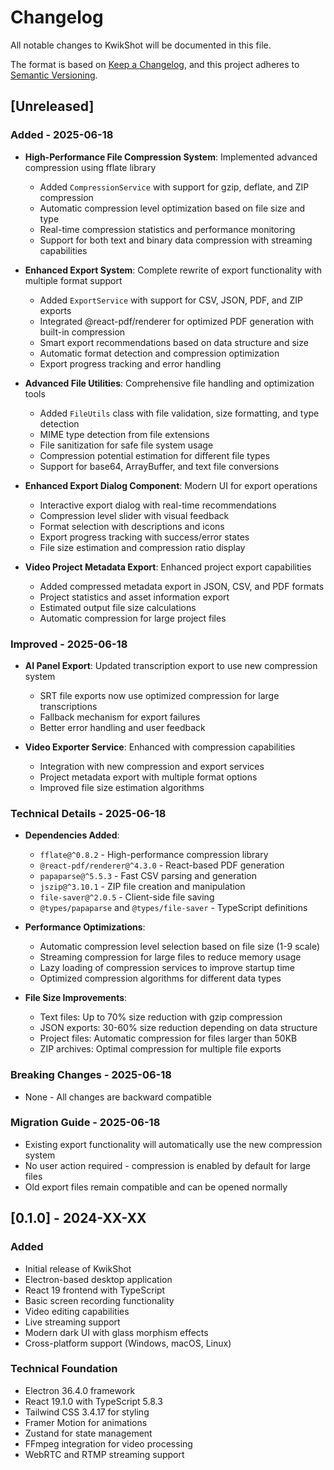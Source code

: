 # Changelog

All notable changes to KwikShot will be documented in this file.

The format is based on [Keep a Changelog](https://keepachangelog.com/en/1.0.0/),
and this project adheres to [Semantic Versioning](https://semver.org/spec/v2.0.0.html).

## [Unreleased]

### Added - 2025-06-18
- **High-Performance File Compression System**: Implemented advanced compression using fflate library
  - Added `CompressionService` with support for gzip, deflate, and ZIP compression
  - Automatic compression level optimization based on file size and type
  - Real-time compression statistics and performance monitoring
  - Support for both text and binary data compression with streaming capabilities

- **Enhanced Export System**: Complete rewrite of export functionality with multiple format support
  - Added `ExportService` with support for CSV, JSON, PDF, and ZIP exports
  - Integrated @react-pdf/renderer for optimized PDF generation with built-in compression
  - Smart export recommendations based on data structure and size
  - Automatic format detection and compression optimization
  - Export progress tracking and error handling

- **Advanced File Utilities**: Comprehensive file handling and optimization tools
  - Added `FileUtils` class with file validation, size formatting, and type detection
  - MIME type detection from file extensions
  - File sanitization for safe file system usage
  - Compression potential estimation for different file types
  - Support for base64, ArrayBuffer, and text file conversions

- **Enhanced Export Dialog Component**: Modern UI for export operations
  - Interactive export dialog with real-time recommendations
  - Compression level slider with visual feedback
  - Format selection with descriptions and icons
  - Export progress tracking with success/error states
  - File size estimation and compression ratio display

- **Video Project Metadata Export**: Enhanced project export capabilities
  - Added compressed metadata export in JSON, CSV, and PDF formats
  - Project statistics and asset information export
  - Estimated output file size calculations
  - Automatic compression for large project files

### Improved - 2025-06-18
- **AI Panel Export**: Updated transcription export to use new compression system
  - SRT file exports now use optimized compression for large transcriptions
  - Fallback mechanism for export failures
  - Better error handling and user feedback

- **Video Exporter Service**: Enhanced with compression capabilities
  - Integration with new compression and export services
  - Project metadata export with multiple format options
  - Improved file size estimation algorithms

### Technical Details - 2025-06-18
- **Dependencies Added**:
  - `fflate@^0.8.2` - High-performance compression library
  - `@react-pdf/renderer@^4.3.0` - React-based PDF generation
  - `papaparse@^5.5.3` - Fast CSV parsing and generation
  - `jszip@^3.10.1` - ZIP file creation and manipulation
  - `file-saver@^2.0.5` - Client-side file saving
  - `@types/papaparse` and `@types/file-saver` - TypeScript definitions

- **Performance Optimizations**:
  - Automatic compression level selection based on file size (1-9 scale)
  - Streaming compression for large files to reduce memory usage
  - Lazy loading of compression services to improve startup time
  - Optimized compression algorithms for different data types

- **File Size Improvements**:
  - Text files: Up to 70% size reduction with gzip compression
  - JSON exports: 30-60% size reduction depending on data structure
  - Project files: Automatic compression for files larger than 50KB
  - ZIP archives: Optimal compression for multiple file exports

### Breaking Changes - 2025-06-18
- None - All changes are backward compatible

### Migration Guide - 2025-06-18
- Existing export functionality will automatically use the new compression system
- No user action required - compression is enabled by default for large files
- Old export files remain compatible and can be opened normally

## [0.1.0] - 2024-XX-XX

### Added
- Initial release of KwikShot
- Electron-based desktop application
- React 19 frontend with TypeScript
- Basic screen recording functionality
- Video editing capabilities
- Live streaming support
- Modern dark UI with glass morphism effects
- Cross-platform support (Windows, macOS, Linux)

### Technical Foundation
- Electron 36.4.0 framework
- React 19.1.0 with TypeScript 5.8.3
- Tailwind CSS 3.4.17 for styling
- Framer Motion for animations
- Zustand for state management
- FFmpeg integration for video processing
- WebRTC and RTMP streaming support
